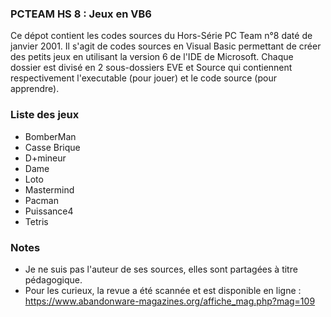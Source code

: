### PCTEAM HS 8 : Jeux en VB6

Ce dépot contient les codes sources du Hors-Série PC Team n°8 daté de janvier 2001. Il s'agit de codes sources en Visual Basic permettant de créer des petits jeux en utilisant la version 6 de l'IDE de Microsoft. Chaque dossier est divisé en 2 sous-dossiers EVE et Source qui contiennent respectivement l'executable (pour jouer) et le code source (pour apprendre).

### Liste des jeux

* BomberMan
* Casse Brique
* D+mineur
* Dame
* Loto
* Mastermind
* Pacman
* Puissance4
* Tetris

### Notes 

* Je ne suis pas l'auteur de ses sources, elles sont partagées à titre pédagogique.
* Pour les curieux, la revue a été scannée et est disponible en ligne : 
https://www.abandonware-magazines.org/affiche_mag.php?mag=109